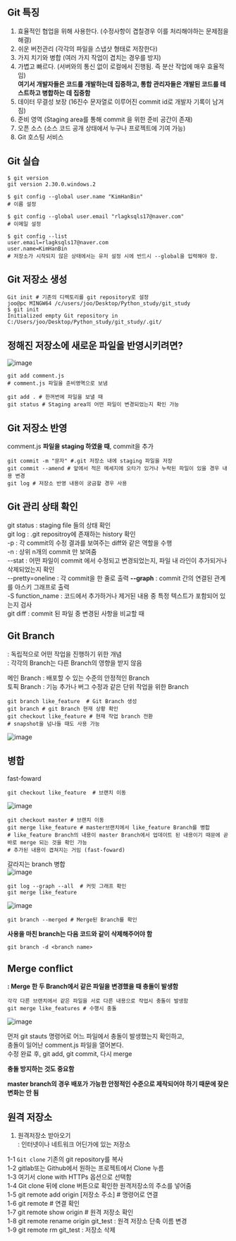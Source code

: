 ## Git 특징
1. 효율적인 협업을 위해 사용한다.  (수정사항이 겹칠경우 이를 처리해야하는 문제점을 해결)
2. 쉬운 버전관리 (각각의 파일을 스냅샷 형태로 저장한다)  
3. 가지 치기와 병합 (여러 가지 작업이 겹치는 경우를 방지)  
4. 가볍고 빠르다. (서버와의 통신 없이 로컬에서 진행됨. 즉 분산 작업에 매우 효율적임)  
**여기서 개발자들은 코드를 개발하는데 집중하고, 통합 관리자들은 개발된 코드를 테스트하고 병합하는 데 집중함**   
5. 데이터 무결성 보장 (16진수 문자열로 이루어진 commit id로 개발자 기록이 남겨짐)  
6. 준비 영역 (Staging area를 통해 commit 을 위한 준비 공간이 존재)  
7. 오픈 소스 (소스 코드 공개 상태에서 누구나 프로젝트에 기여 가능)  
8. Git 호스팅 서비스  

## Git 실습  

```  
$ git version
git version 2.30.0.windows.2

$ git config --global user.name "KimHanBin" 
# 이름 설정  

$ git config --global user.email "rlagksqls17@naver.com"
# 이메일 설정  

$ git config --list
user.email=rlagksqls17@naver.com
user.name=KimHanBin  
# 저장소가 시작되지 않은 상태에서는 유저 설정 시에 반드시 --global을 입력해야 함.   
```  

## Git 저장소 생성  
```  
Git init # 기존의 디렉토리를 git repository로 설정  
joo@pc MINGW64 /c/users/joo/Desktop/Python_study/git_study
$ git init
Initialized empty Git repository in C:/Users/joo/Desktop/Python_study/git_study/.git/
```  

## 정해진 저장소에 새로운 파일을 반영시키려면?  
![image](https://user-images.githubusercontent.com/74280650/122907730-66e48080-d38e-11eb-8d4a-56dcf932eb44.png)  
```  
git add comment.js  
# comment.js 파일을 준비영역으로 보냄  

git add . # 한꺼번에 파일을 보낼 때  
git status # Staging area의 어떤 파일이 변경되었는지 확인 가능  
```  

## Git 저장소 반영  
comment.js **파일을 staging 하였을 때**, commit을 추가  
```  
git commit -m "문자" #.git 저장소 내에 staging 파일을 저장  
git commit --amend # 앞에서 적은 메세지에 오타가 있거나 누락된 파일이 있을 경우 내용 변경  
git log # 저장소 반영 내용이 궁금할 경우 사용  
```  
## Git 관리 상태 확인  
git status : staging file 들의 상태 확인    
git log : .git repositroy에 존재하는 history 확인  
  -p : 각 commit의 수정 결과를 보여주는 diff와 같은 역할을 수행  
  -n : 상위 n개의 commit 만 보여줌  
  --stat : 어떤 파일이 commit 에서 수정되고 변경되었는지, 파일 내 라인이 추가되거나 삭제되었는지 확인  
  --pretty=oneline : 각 commit을 한 줄로 출력
  **--graph** : commit 간의 연결된 관계를 아스키 그래프로 출력  
  -S function_name : 코드에서 추가하거나 제거된 내용 중 특정 텍스트가 포함되어 있는지 검사  
git diff : commit 된 파일 중 변경된 사항을 비교할 때  

## Git Branch  
: 독립적으로 어떤 작업을 진행하기 위한 개념  
: 각각의 Branch는 다른 Branch의 영향을 받지 않음  

메인 Branch : 배포할 수 있는 수준의 안정적인 Branch  
토픽 Branch : 기능 추가나 버그 수정과 같은 단위 작업을 위한 Branch  

```  
git branch like_feature  # Git Branch 생성 
git branch # git Branch 현재 상황 확인  
git checkout like_feature # 현재 작업 branch 전환  
# snapshot을 넘나들 때도 사용 가능  
```  

![image](https://user-images.githubusercontent.com/74280650/122944507-d9675780-d3b2-11eb-9564-1e984ed7b34a.png)
  
## 병합  
fast-foward   
```  
git checkout like_feature  # 브랜치 이동  
```  
![image](https://user-images.githubusercontent.com/74280650/122947573-395efd80-d3b5-11eb-84d5-891354534173.png)
  

```  
git checkout master # 브랜치 이동  
git merge like_feature # master브랜치에서 like_feature Branch를 병합  
# like_feature Branch의 내용이 master Branch에서 업데이트 된 내용이기 때문에 곧바로 merge 되는 것을 확인 가능  
# 추가된 내용이 겹쳐지는 거임 (fast-foward)  
```  

갈라지는 branch 병합  
![image](https://user-images.githubusercontent.com/74280650/122947672-4bd93700-d3b5-11eb-8139-05cf7fb9459a.png)
  
```  
git log --graph --all  # 커밋 그래프 확인  
git merge like_feature  
```  

![image](https://user-images.githubusercontent.com/74280650/122948155-a8d4ed00-d3b5-11eb-8ec9-d69687c5028c.png)
  
```  
git branch --merged # Merge된 Branch를 확인  
```  
**사용을 마친 branch는 다음 코드와 같이 삭제해주어야 함**  
```  
git branch -d <branch name>  
```  

## Merge conflict  
**: Merge 한 두 Branch에서 같은 파일을 변경했을 때 충돌이 발생함**  
```  
각각 다른 브랜치에서 같은 파일을 서로 다른 내용으로 작업시 충돌이 발생함  
git merge like_features # 수행시 충돌  
```  

![image](https://user-images.githubusercontent.com/74280650/122954727-a759f380-d3ba-11eb-832d-89acc4a6597d.png)
  
먼저 git stauts 명령어로 어느 파일에서 충돌이 발생했는지 확인하고,  
충돌이 일어난 comment.js 파일을 열어본다.  
수정 완료 후, git add, git commit, 다시 merge  

**충돌 방지하는 것도 중요함**  

**master branch의 경우 배포가 가능한 안정적인 수준으로 제작되어야 하기 때문에 잦은 변화는 안 됨**  

## 원격 저장소  

1. 원격저장소 받아오기  
: 인터넷이나 네트워크 어딘가에 있는 저장소  

1-1 ```Git clone``` 기존의 git repository를 복사  
1-2 gitlab또는 Github에서 원하는 프로젝트에서 Clone 누름  
1-3 여기서 clone with HTTPs 옵션으로 선택함  
1-4 Git clone 뒤에 clone 버튼으로 확인한 원격저장소의 주소를 넣어줌  
1-5 git remote add origin [저장소 주소]  # 명령어로 연결  
1-6 git remote # 연결 확인  
1-7 git remote show origin # 원격 저장소 확인  
1-8 git remote rename origin git_test : 원격 저장소 단축 이름 변경  
1-9 git remote rm git_test : 저장소 삭제  







